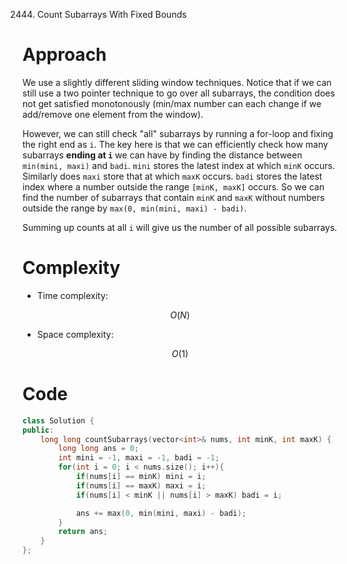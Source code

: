 2444. Count Subarrays With Fixed Bounds

# Approach
<!-- Describe your approach to solving the problem. -->
We use a slightly different sliding window techniques. Notice that if we can still use a two pointer technique to go over all subarrays, the condition does not get satisfied monotonously (min/max number can each change if we add/remove one element from the window). 

However, we can still check "all" subarrays by running a for-loop and fixing the right end as `i`. The key here is that we can efficiently check how many subarrays **ending at `i`** we can have by finding the distance between `min(mini, maxi)` and `badi`. `mini` stores the latest index at which `minK` occurs. Similarly does `maxi` store that at which `maxK` occurs. `badi` stores the latest index where a number outside the range `[minK, maxK]` occurs. So we can find the number of subarrays that contain `minK` and `maxK` without numbers outside the range by `max(0, min(mini, maxi) - badi)`. 

Summing up counts at all `i` will give us the number of all possible subarrays.

# Complexity
- Time complexity:
<!-- Add your time complexity here, e.g. $$O(n)$$ -->
$$O(N)$$
- Space complexity:
<!-- Add your space complexity here, e.g. $$O(n)$$ -->
$$O(1)$$
# Code
```cpp
class Solution {
public:
    long long countSubarrays(vector<int>& nums, int minK, int maxK) {
        long long ans = 0;
        int mini = -1, maxi = -1, badi = -1;
        for(int i = 0; i < nums.size(); i++){
            if(nums[i] == minK) mini = i;
            if(nums[i] == maxK) maxi = i;
            if(nums[i] < minK || nums[i] > maxK) badi = i;

            ans += max(0, min(mini, maxi) - badi);
        }
        return ans;
    }
};
```
